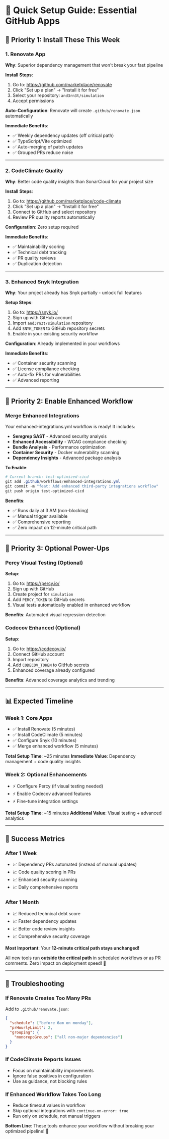 # 🚀 Quick Setup Guide: Essential GitHub Apps

## 🎯 **Priority 1: Install These This Week**

### **1. Renovate App**

**Why**: Superior dependency management that won't break your fast pipeline

**Install Steps**:

1. Go to: https://github.com/marketplace/renovate
2. Click "Set up a plan" → "Install it for free"
3. Select your repository: `and3rn3t/simulation`
4. Accept permissions

**Auto-Configuration**: Renovate will create `.github/renovate.json` automatically

**Immediate Benefits**:

- ✅ Weekly dependency updates (off critical path)
- ✅ TypeScript/Vite optimized
- ✅ Auto-merging of patch updates
- ✅ Grouped PRs reduce noise

---

### **2. CodeClimate Quality**

**Why**: Better code quality insights than SonarCloud for your project size

**Install Steps**:

1. Go to: https://github.com/marketplace/code-climate
2. Click "Set up a plan" → "Install it for free"
3. Connect to GitHub and select repository
4. Review PR quality reports automatically

**Configuration**: Zero setup required

**Immediate Benefits**:

- ✅ Maintainability scoring
- ✅ Technical debt tracking
- ✅ PR quality reviews
- ✅ Duplication detection

---

### **3. Enhanced Snyk Integration**

**Why**: Your project already has Snyk partially - unlock full features

**Setup Steps**:

1. Go to: https://snyk.io/
2. Sign up with GitHub account
3. Import `and3rn3t/simulation` repository
4. Add `SNYK_TOKEN` to GitHub repository secrets
5. Enable in your existing security workflow

**Configuration**: Already implemented in your workflows

**Immediate Benefits**:

- ✅ Container security scanning
- ✅ License compliance checking
- ✅ Auto-fix PRs for vulnerabilities
- ✅ Advanced reporting

---

## 🎯 **Priority 2: Enable Enhanced Workflow**

### **Merge Enhanced Integrations**

Your enhanced-integrations.yml workflow is ready! It includes:

- **Semgrep SAST** - Advanced security analysis
- **Enhanced Accessibility** - WCAG compliance checking
- **Bundle Analysis** - Performance optimization
- **Container Security** - Docker vulnerability scanning
- **Dependency Insights** - Advanced package analysis

**To Enable**:

```powershell
# Current branch: test-optimized-cicd
git add .github/workflows/enhanced-integrations.yml
git commit -m "feat: Add enhanced third-party integrations workflow"
git push origin test-optimized-cicd
```

**Benefits**:

- ✅ Runs daily at 3 AM (non-blocking)
- ✅ Manual trigger available
- ✅ Comprehensive reporting
- ✅ Zero impact on 12-minute critical path

---

## 🎯 **Priority 3: Optional Power-Ups**

### **Percy Visual Testing** (Optional)

**Setup**:

1. Go to: https://percy.io/
2. Sign up with GitHub
3. Create project for `simulation`
4. Add `PERCY_TOKEN` to GitHub secrets
5. Visual tests automatically enabled in enhanced workflow

**Benefits**: Automated visual regression detection

### **Codecov Enhanced** (Optional)

**Setup**:

1. Go to: https://codecov.io/
2. Connect GitHub account
3. Import repository
4. Add `CODECOV_TOKEN` to GitHub secrets
5. Enhanced coverage already configured

**Benefits**: Advanced coverage analytics and trending

---

## 📊 **Expected Timeline**

### **Week 1: Core Apps**

- ✅ Install Renovate (5 minutes)
- ✅ Install CodeClimate (5 minutes)
- ✅ Configure Snyk (10 minutes)
- ✅ Merge enhanced workflow (5 minutes)

**Total Setup Time**: ~25 minutes
**Immediate Value**: Dependency management + code quality insights

### **Week 2: Optional Enhancements**

- ⚡ Configure Percy (if visual testing needed)
- ⚡ Enable Codecov advanced features
- ⚡ Fine-tune integration settings

**Total Setup Time**: ~15 minutes
**Additional Value**: Visual testing + advanced analytics

---

## 🎉 **Success Metrics**

### **After 1 Week**

- 📈 Dependency PRs automated (instead of manual updates)
- 📈 Code quality scoring in PRs
- 📈 Enhanced security scanning
- 📈 Daily comprehensive reports

### **After 1 Month**

- 📈 Reduced technical debt score
- 📈 Faster dependency updates
- 📈 Better code review insights
- 📈 Comprehensive security coverage

**Most Important**: Your **12-minute critical path stays unchanged!**

All new tools run **outside the critical path** in scheduled workflows or as PR comments. Zero impact on deployment speed! 🚀

---

## 🚨 **Troubleshooting**

### **If Renovate Creates Too Many PRs**

Add to `.github/renovate.json`:

```json
{
  "schedule": ["before 6am on monday"],
  "prHourlyLimit": 2,
  "grouping": {
    "monorepoGroups": ["all non-major dependencies"]
  }
}
```

### **If CodeClimate Reports Issues**

- Focus on maintainability improvements
- Ignore false positives in configuration
- Use as guidance, not blocking rules

### **If Enhanced Workflow Takes Too Long**

- Reduce timeout values in workflow
- Skip optional integrations with `continue-on-error: true`
- Run only on schedule, not manual triggers

**Bottom Line**: These tools enhance your workflow without breaking your optimized pipeline! 🎯
